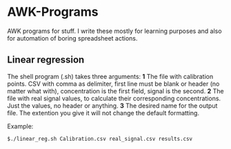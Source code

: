 # AWK-Programs

AWK programs for stuff. I write these mostly for learning purposes and also for automation of boring spreadsheet actions.

## Linear regression

The shell program (.sh) takes three arguments:
__1__ The file with calibration points. CSV with comma as delimiter, first line must be blank or header (no matter what with), concentration is the first field, signal is the second.
__2__ The file with real signal values, to calculate their corresponding concentrations. Just the values, no header or anything.
__3__ The desired name for the output file. The extention you give it will not change the default formatting.

Example:
```
$./linear_reg.sh Calibration.csv real_signal.csv results.csv
```
